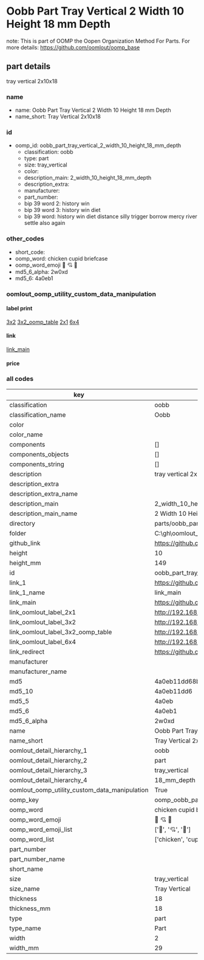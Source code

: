 # Oobb Part Tray Vertical 2 Width 10 Height 18 mm Depth  

note: This is part of OOMP the Oopen Organization Method For Parts. For more details: https://github.com/oomlout/oomp_base

##  part details
  



tray vertical 2x10x18



### name
* name: Oobb Part Tray Vertical 2 Width 10 Height 18 mm Depth
* name_short: Tray Vertical 2x10x18 
### id
* oomp_id: oobb_part_tray_vertical_2_width_10_height_18_mm_depth
  * classification: oobb
  * type: part
  * size: tray_vertical
  * color: 
  * description_main: 2_width_10_height_18_mm_depth
  * description_extra: 
  * manufacturer: 
  * part_number: 
  * bip 39 word 2: history win
  * bip 39 word 3: history win diet
  * bip 39 word: history win diet distance silly trigger borrow mercy river settle also again

### other_codes
* short_code: 
* oomp_word: chicken cupid briefcase
* oomp_word_emoji :chicken: :cupid: :briefcase:
* md5_6_alpha: 2w0xd
* md5_6: 4a0eb1






### oomlout_oomp_utility_custom_data_manipulation
#### label print
[3x2](http://192.168.1.245:1112/?label=oomp%202w0xd)
[3x2_oomp_table](http://192.168.1.108:1112/?label=oomp%202w0xd)
[2x1](http://192.168.1.242:1112/?label=oomp%202w0xd)
[6x4](http://192.168.1.55:1112/?label=oomp%202w0xd)    

#### link

[link_main](https://github.com/oomlout/oomlout_oobb_version_4_generated_parts/tree/main/navigation_oomp/oobb/part/tray_vertical/2_width_10_height_18_mm_depth/part)                              

#### price







### all codes 
| key | value |  
| --- | --- |  
| classification | oobb |  
| classification_name | Oobb |  
| color |  |  
| color_name |  |  
| components | [] |  
| components_objects | [] |  
| components_string | [] |  
| description | tray vertical 2x10x18 |  
| description_extra |  |  
| description_extra_name |  |  
| description_main | 2_width_10_height_18_mm_depth |  
| description_main_name | 2 Width 10 Height 18 mm Depth |  
| directory | parts/oobb_part_tray_vertical_2_width_10_height_18_mm_depth |  
| folder | C:\gh\oomlout_oobb_version_4_generated_parts\parts\oobb_part_tray_vertical_2_width_10_height_18_mm_depth |  
| github_link | https://github.com/oomlout/oomlout_oomp_part_src/tree/main/parts/oobb_part_tray_vertical_2_width_10_height_18_mm_depth |  
| height | 10 |  
| height_mm | 149 |  
| id | oobb_part_tray_vertical_2_width_10_height_18_mm_depth |  
| link_1 | https://github.com/oomlout/oomlout_oobb_version_4_generated_parts/tree/main/navigation_oomp/oobb/part/tray_vertical/2_width_10_height_18_mm_depth/part |  
| link_1_name | link_main |  
| link_main | https://github.com/oomlout/oomlout_oobb_version_4_generated_parts/tree/main/navigation_oomp/oobb/part/tray_vertical/2_width_10_height_18_mm_depth/part |  
| link_oomlout_label_2x1 | http://192.168.1.242:1112/?label=oomp%202w0xd |  
| link_oomlout_label_3x2 | http://192.168.1.245:1112/?label=oomp%202w0xd |  
| link_oomlout_label_3x2_oomp_table | http://192.168.1.108:1112/?label=oomp%202w0xd |  
| link_oomlout_label_6x4 | http://192.168.1.55:1112/?label=oomp%202w0xd |  
| link_redirect | https://github.com/oomlout/oomlout_oobb_version_4_generated_parts/tree/main/parts/oobb_tray_vertical_02_10_18 |  
| manufacturer |  |  
| manufacturer_name |  |  
| md5 | 4a0eb11dd68b4343a26453fa7b7ed361 |  
| md5_10 | 4a0eb11dd6 |  
| md5_5 | 4a0eb |  
| md5_6 | 4a0eb1 |  
| md5_6_alpha | 2w0xd |  
| name | Oobb Part Tray Vertical 2 Width 10 Height 18 mm Depth |  
| name_short | Tray Vertical 2x10x18  |  
| oomlout_detail_hierarchy_1 | oobb |  
| oomlout_detail_hierarchy_2 | part |  
| oomlout_detail_hierarchy_3 | tray_vertical |  
| oomlout_detail_hierarchy_4 | 18_mm_depth |  
| oomlout_oomp_utility_custom_data_manipulation | True |  
| oomp_key | oomp_oobb_part_tray_vertical_2_width_10_height_18_mm_depth |  
| oomp_word | chicken cupid briefcase |  
| oomp_word_emoji | :chicken: :cupid: :briefcase: |  
| oomp_word_emoji_list | [':chicken:', ':cupid:', ':briefcase:'] |  
| oomp_word_list | ['chicken', 'cupid', 'briefcase'] |  
| part_number |  |  
| part_number_name |  |  
| short_name |  |  
| size | tray_vertical |  
| size_name | Tray Vertical |  
| thickness | 18 |  
| thickness_mm | 18 |  
| type | part |  
| type_name | Part |  
| width | 2 |  
| width_mm | 29 |  
